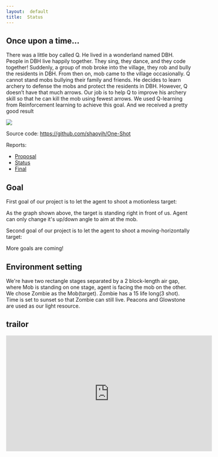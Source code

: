 ```yaml
---
layout:  default 
title:  Status
---
```


## Once upon a time...

There was a little boy called Q. He lived in a wonderland named DBH. People in DBH live happily together. They sing, they dance, and they code together! Suddenly, a group of mob broke into the village, they rob and bully the residents in DBH. From then on, mob came to the village occasionally. Q cannot stand mobs bullying their family and friends. He decides to learn archery to defense the mobs and protect the residents in DBH. However, Q doesn’t have that much arrows. Our job is to help Q to improve his archery skill so that he can kill the mob using fewest arrows. We used Q-learning from Reinforcement learning to achieve this goal. And we received a pretty good result

<img src="sc1.gif">


Source code: https://github.com/shaoyih/One-Shot

Reports:

- [Proposal](proposal.md)
- [Status](status.md)
- [Final](final.md)

## Goal

First goal of our project is to let the agent to shoot a motionless target:

As the graph shown above, the target is standing right in front of us. Agent can only change it's up/down angle to aim at the mob.

Second goal of our project is to let the agent to shoot a moving-horizontally target:

More goals are coming!

## Environment setting
We're have two rectangle stages separated by a 2 block-length air gap, where Mob is standing on one stage, agent is facing the mob on the other. We chose Zombie as the Mob(target). Zombie has a 15 life long(3 shot). Time is set to sunset so that Zombie can still live. Peacons and Glowstone are used as our light resource.


## trailor

<iframe width="560" height="315" src="https://www.youtube.com/embed/Fw2nhFTxk3Q" frameborder="0" allow="accelerometer; autoplay; encrypted-media; gyroscope; picture-in-picture" allowfullscreen></iframe>


[quickref]: https://github.com/mundimark/quickrefs/blob/master/HTML.md
